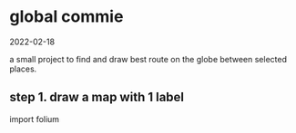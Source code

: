 global commie
====================

2022-02-18

a small project to find and draw best route on the globe
between selected places.

step 1. draw a map with 1 label
-------------------------------

import folium


